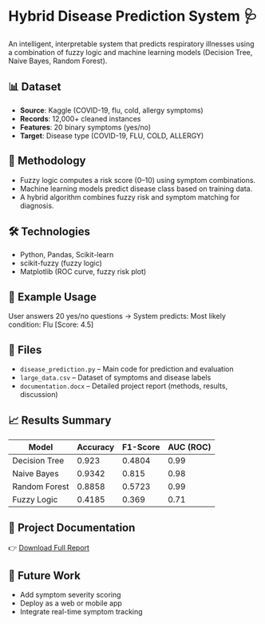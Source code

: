 # Hybrid Disease Prediction System 🩺

An intelligent, interpretable system that predicts respiratory illnesses using a combination of fuzzy logic and machine learning models (Decision Tree, Naive Bayes, Random Forest).

## 📊 Dataset

- **Source**: Kaggle (COVID-19, flu, cold, allergy symptoms)
- **Records**: 12,000+ cleaned instances
- **Features**: 20 binary symptoms (yes/no)
- **Target**: Disease type (COVID-19, FLU, COLD, ALLERGY)

## 🧠 Methodology

- Fuzzy logic computes a risk score (0–10) using symptom combinations.
- Machine learning models predict disease class based on training data.
- A hybrid algorithm combines fuzzy risk and symptom matching for diagnosis.

## 🛠 Technologies

- Python, Pandas, Scikit-learn
- scikit-fuzzy (fuzzy logic)
- Matplotlib (ROC curve, fuzzy risk plot)

## 🧪 Example Usage

User answers 20 yes/no questions → System predicts:
Most likely condition: Flu [Score: 4.5]


## 📄 Files

- `disease_prediction.py` – Main code for prediction and evaluation
- `large_data.csv` – Dataset of symptoms and disease labels
- `documentation.docx` – Detailed project report (methods, results, discussion)

## 📈 Results Summary

| Model           | Accuracy | F1-Score | AUC (ROC) |
|-----------------|----------|----------|-----------|
| Decision Tree   | 0.923    | 0.4804   | 0.99      |
| Naive Bayes     | 0.9342   | 0.815    | 0.98      |
| Random Forest   | 0.8858   | 0.5723   | 0.99      |
| Fuzzy Logic     | 0.4185   | 0.369    | 0.71      |

## 📄 Project Documentation

👉 [Download Full Report](./documentation.docx)

## 🔮 Future Work

- Add symptom severity scoring
- Deploy as a web or mobile app
- Integrate real-time symptom tracking
